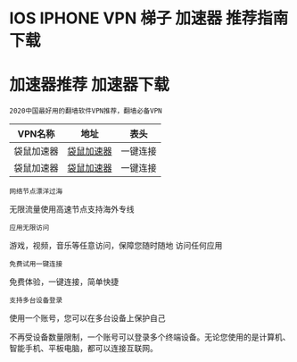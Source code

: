 # IOS IPHONE VPN 梯子 加速器 推荐指南 下载
# 加速器推荐 加速器下载

`2020中国最好用的翻墙软件VPN推荐，翻墙必备VPN`

VPN名称  | 地址  | 表头
 ---- | ----- | ------  
 袋鼠加速器  | [袋鼠加速器](https://vipviptv.com/share.html?channel=s3)    | 一键连接 
 袋鼠加速器  | [袋鼠加速器](https://vipviptv.com/share.html?channel=s3)    | 一键连接
 
 
```
网络节点漂洋过海
```
无限流量使用高速节点支持海外专线

```
应用无限访问
```
游戏，视频，音乐等任意访问，保障您随时随地
访问任何应用

```
免费试用一键连接
```
免费体验，一键连接，简单快捷

```
支持多台设备登录
```
使用一个账号，您可以在多台设备上保护自己

不再受设备数量限制，一个账号可以登录多个终端设备。无论您使用的是计算机、智能手机、平板电脑，都可以连接互联网。
